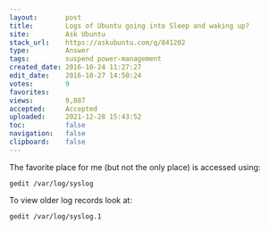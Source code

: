 ```yaml
---
layout:       post
title:        Logs of Ubuntu going into Sleep and waking up?
site:         Ask Ubuntu
stack_url:    https://askubuntu.com/q/841202
type:         Answer
tags:         suspend power-management
created_date: 2016-10-24 11:27:27
edit_date:    2016-10-27 14:50:24
votes:        9
favorites:    
views:        9,887
accepted:     Accepted
uploaded:     2021-12-28 15:43:52
toc:          false
navigation:   false
clipboard:    false
---
```


The favorite place for me (but not the only place) is accessed using:

``` 
gedit /var/log/syslog

```

To view older log records look at:

``` 
gedit /var/log/syslog.1

```
